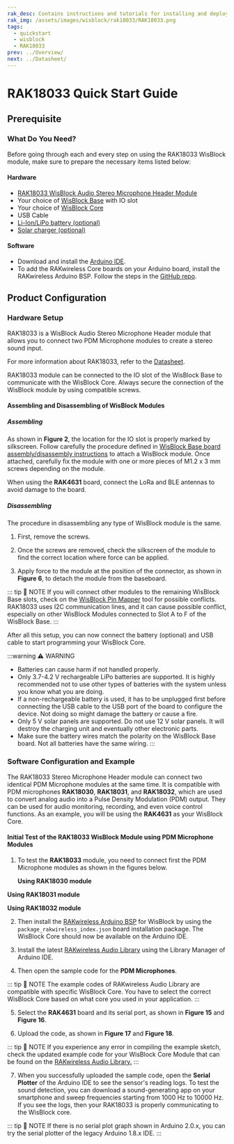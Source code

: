 ```yaml
---
rak_desc: Contains instructions and tutorials for installing and deploying your RAK18033. Instructions are written in a detailed and step-by-step manner for an easier experience in setting up your device. Aside from the hardware configuration, it also contains a software setup that includes detailed example codes that will help you get started.
rak_img: /assets/images/wisblock/rak18033/RAK18033.png
tags:
  - quickstart
  - wisblock
  - RAK18033
prev: ../Overview/
next: ../Datasheet/
---
```


# RAK18033 Quick Start Guide

## Prerequisite

### What Do You Need?

Before going through each and every step on using the RAK18033 WisBlock module, make sure to prepare the necessary items listed below:

#### Hardware

- [RAK18033 WisBlock Audio Stereo Microphone Header Module](https://store.rakwireless.com/products/stereo-pdm-microphone-header-rak18033?utm_source=RAK18033&utm_medium=Document&utm_campaign=BuyFromStore)
- Your choice of [WisBlock Base](https://store.rakwireless.com/collections/wisblock-base) with IO slot
- Your choice of [WisBlock Core](https://store.rakwireless.com/collections/wisblock-core)
- USB Cable
- [Li-Ion/LiPo battery (optional)](https://store.rakwireless.com/collections/wisblock-accessory/products/battery-connector-cable?utm_source=BatteryConnector&utm_medium=Document&utm_campaign=BuyFromStore)
- [Solar charger (optional)](https://store.rakwireless.com/collections/wisblock-accessory/products/solar-panel-connector-cable?utm_source=SolarPanelConnector&utm_medium=Document&utm_campaign=BuyFromStore)

#### Software

- Download and install the [Arduino IDE](https://www.arduino.cc/en/Main/Software).
- To add the RAKwireless Core boards on your Arduino board, install the RAKwireless Arduino BSP. Follow the steps in the [GitHub repo](https://github.com/RAKWireless/RAKwireless-Arduino-BSP-Index).

## Product Configuration

### Hardware Setup

RAK18033 is a WisBlock Audio Stereo Microphone Header module that allows you to connect two PDM Microphone modules to create a stereo sound input.

For more information about RAK18033, refer to the [Datasheet](../Datasheet/).

RAK18033 module can be connected to the IO slot of the WisBlock Base to communicate with the WisBlock Core. Always secure the connection of the WisBlock module by using compatible screws.

<rk-img
  src="/assets/images/wisblock/rak18033/quickstart/rak18033-example-2.png"
  width="70%"
  caption="RAK18033 connection to WisBlock Base"
/>

#### Assembling and Disassembling of WisBlock Modules

##### Assembling

As shown in **Figure 2**, the location for the IO slot is properly marked by silkscreen. Follow carefully the procedure defined in [WisBlock Base board assembly/disassembly instructions](https://docs.rakwireless.com/Knowledge-Hub/Learn/RAK5005-O-Baseboard-Installation-Guide/) to attach a WisBlock module. Once attached, carefully fix the module with one or more pieces of M1.2 x 3&nbsp;mm screws depending on the module.

<rk-img
  src="/assets/images/wisblock/rak18033/quickstart/RAK18033_mounting.png"
  width="60%"
  caption="RAK18033 connection to WisBlock Base"
/>

When using the **RAK4631** board, connect the LoRa and BLE antennas to avoid damage to the board.

<rk-img
  src="/assets/images/wisblock/rak18033/quickstart/rak18033-example-3.png"
  width="60%"
  caption="LoRa and BLE antennas of RAK4631"
/>

##### Disassembling

The procedure in disassembling any type of WisBlock module is the same.

1. First, remove the screws.

<rk-img
  src="/assets/images/wisblock/rak18033/quickstart/removing-screws.png"
  width="70%"
  caption="Removing screws from the WisBlock module"
/>

2. Once the screws are removed, check the silkscreen of the module to find the correct location where force can be applied.

<rk-img
  src="/assets/images/wisblock/rak18033/quickstart/detaching-silkscreen.png"
  width="70%"
  caption="Detaching silkscreen on the WisBlock module"
/>

3. Apply force to the module at the position of the connector, as shown in **Figure 6**, to detach the module from the baseboard.

<rk-img
  src="/assets/images/wisblock/rak18033/quickstart/detaching-module.png"
  width="70%"
  caption="Applying even forces on the proper location of a WisBlock module"
/>

::: tip 📝 NOTE
If you will connect other modules to the remaining WisBlock Base slots, check on the [WisBlock Pin Mapper](https://docs.rakwireless.com/Knowledge-Hub/Pin-Mapper/) tool for possible conflicts. RAK18033 uses I2C communication lines, and it can cause possible conflict, especially on other WisBlock Modules connected to Slot A to F of the WisBlock Base.
:::

After all this setup, you can now connect the battery (optional) and USB cable to start programming your WisBlock Core.

:::warning ⚠️ WARNING
- Batteries can cause harm if not handled properly.
- Only 3.7-4.2&nbsp;V rechargeable LiPo batteries are supported. It is highly recommended not to use other types of batteries with the system unless you know what you are doing.
- If a non-rechargeable battery is used, it has to be unplugged first before connecting the USB cable to the USB port of the board to configure the device. Not doing so might damage the battery or cause a fire.
- Only 5&nbsp;V solar panels are supported. Do not use 12&nbsp;V solar panels. It will destroy the charging unit and eventually other electronic parts.
- Make sure the battery wires match the polarity on the WisBlock Base board. Not all batteries have the same wiring.
:::

### Software Configuration and Example

The RAK18033 Stereo Microphone Header module can connect two identical PDM Microphone modules at the same time. It is compatible with PDM microphones **RAK18030**, **RAK18031**, and **RAK18032**, which are used to convert analog audio into a Pulse Density Modulation (PDM) output. They can be used for audio monitoring, recording, and even voice control functions. As an example, you will be using the **RAK4631** as your WisBlock Core.

#### Initial Test of the RAK18033 WisBlock Module using PDM Microphone Modules

1. To test the **RAK18033** module, you need to connect first the PDM Microphone modules as shown in the figures below.

   **Using RAK18030 module**

<rk-img
  src="/assets/images/wisblock/rak18033/quickstart/rak18033-example-4.png"
  width="70%"
  caption="RAK18030 Stereo Microphones"
/>

   **Using RAK18031 module**

<rk-img
  src="/assets/images/wisblock/rak18033/quickstart/rak18033-example-5.png"
  width="70%"
  caption="RAK18031 Stereo Microphones"
/>

   **Using RAK18032 module**

<rk-img
  src="/assets/images/wisblock/rak18033/quickstart/rak18033-example-6.png"
  width="70%"
  caption="RAK18032 Stereo Microphones"
/>

2. Then install the [RAKwireless Arduino BSP](https://github.com/RAKWireless/RAKwireless-Arduino-BSP-Index) for WisBlock by using the `package_rakwireless_index.json` board installation package. The WisBlock Core should now be available on the Arduino IDE.

<rk-img
  src="/assets/images/wisblock/rak18033/quickstart/Arduino_Example_1.png"
  width="100%"
  caption="Arduino IDE"
/>

3. Install the latest [RAKwireless Audio Library](https://github.com/RAKWireless/RAKwireless-Audio-library) using the Library Manager of Arduino IDE.

<rk-img
  src="/assets/images/wisblock/rak18033/quickstart/rakwireless_audio_library.png"
  width="100%"
  caption="RAKwireless Audio Library"
/>

<rk-img
  src="/assets/images/wisblock/rak18033/quickstart/rakwireless_audio_library_2.png"
  width="100%"
  caption="RAKwireless Audio Library"
/>

4. Then open the sample code for the **PDM Microphones**.

<rk-img
  src="/assets/images/wisblock/rak18033/quickstart/Arduino_Example_2.png"
  width="100%"
  caption="Selecting the sample code for PDM Microphones"
/>

<rk-img
  src="/assets/images/wisblock/rak18033/quickstart/Arduino_Example_3.png"
  width="100%"
  caption="Sample code for PDM Microphones"
/>

::: tip 📝 NOTE
The example codes of RAKwireless Audio Library are compatible with specific WisBlock Core. You have to select the correct WisBlock Core based on what core you used in your application.
:::

5. Select the **RAK4631** board and its serial port, as shown in **Figure 15** and **Figure 16**.

<rk-img
  src="/assets/images/wisblock/rak18033/quickstart/Arduino_Example_4.png"
  width="100%"
  caption="Selecting RAK4631 board as the WisBlock Core"
/>

<rk-img
  src="/assets/images/wisblock/rak18033/quickstart/Arduino_Example_5.png"
  width="100%"
  caption="Selecting the serial port of RAK4631 WisBlock Core"
/>

6. Upload the code, as shown in **Figure 17** and **Figure 18**.

<rk-img
  src="/assets/images/wisblock/rak18033/quickstart/Arduino_Example_6.png"
  width="100%"
  caption="Uploading the PDM Microphone code"
/>

<rk-img
  src="/assets/images/wisblock/rak18033/quickstart/Arduino_Example_7.png"
  width="100%"
  caption="Uploading the PDM Microphone code"
/>

::: tip 📝 NOTE
If you experience any error in compiling the example sketch, check the updated example code for your WisBlock Core Module that can be found on the [RAKwireless Audio Library.](https://github.com/RAKWireless/RAKwireless-Audio-library/tree/main/examples)
:::

7. When you successfully uploaded the sample code, open the **Serial Plotter** of the Arduino IDE to see the sensor's reading logs. To test the sound detection, you can download a sound-generating app on your smartphone and sweep frequencies starting from 1000&nbsp;Hz to 10000&nbsp;Hz. If you see the logs, then your RAK18033 is properly communicating to the WisBlock core.

<rk-img
  src="/assets/images/wisblock/rak18033/quickstart/Arduino_Example_8.png"
  width="100%"
  caption="Sample code successfully uploaded to RAK4631"
/>

<rk-img
  src="/assets/images/wisblock/rak18033/quickstart/Arduino_Example_9.png"
  width="100%"
  caption="Opening the Serial Plotter"
/>

<rk-img
  src="/assets/images/wisblock/rak18033/quickstart/Arduino-Example-10.png"
  width="100%"
  caption="FFT Plot of 10kHz sample signal"
/>

::: tip 📝 NOTE
If there is no serial plot graph shown in Arduino 2.0.x, you can try the serial plotter of the legacy Arduino 1.8.x IDE.
:::